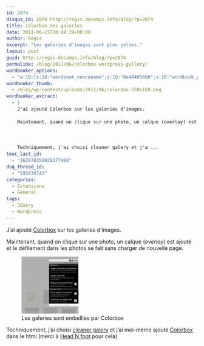 ```yaml
---
id: 2074
disqus_id: 2074 http://regis.decamps.info/blog/?p=2074
title: Colorbox des galeries
date: 2011-06-15T20:49:29+00:00
author: Régis
excerpt: "Les galeries d'images sont plus jolies."
layout: post
guid: http://regis.decamps.info/blog/?p=2074
permalink: /blog/2011/06/colorbox-wordpress-gallery/
wordbooker_options:
  - 'a:10:{s:18:"wordbook_noncename";s:10:"8e404856b8";s:18:"wordbook_page_post";s:4:"-100";s:18:"wordbook_orandpage";s:1:"2";s:23:"wordbook_default_author";s:1:"1";s:23:"wordbook_extract_length";s:3:"256";s:19:"wordbook_actionlink";s:3:"300";s:26:"wordbooker_publish_default";s:2:"on";s:27:"wordbooker_publish_override";s:2:"on";s:18:"wordbook_attribute";s:0:"";s:29:"wordbooker_status_update_text";s:33:"New blog post :  %title% - %link%";}'
wordbooker_thumb:
  - /blog/wp-content/uploads/2011/06/colorbox-150x150.png
wordbooker_extract:
  - |
    J'ai ajouté Colorbox sur les galeries d'images.
    
    Maintenant, quand on clique sur une photo, un calque (overlay) est ajouté et le défilement dans les photos se fait sans charger de nouvelle page.
    
    
    
    Techniquement, j'ai choisi cleaner galery et j'a ...
tmac_last_id:
  - "162978350028177408"
dsq_thread_id:
  - "595839743"
categories:
  - Extensions
  - Général
tags:
  - JQuery
  - Wordpress
---
```

J’ai ajouté [Colorbox](http://colorpowered.com/colorbox/) sur les galeries d’images.

Maintenant, quand on clique sur une photo, un calque (_overlay_) est ajouté et le défilement dans les photos se fait sans charger de nouvelle page.

<div id='gallery-6' class='gallery galleryid-2074 gallery-columns-3 gallery-size-thumbnail'>
  <figure class='gallery-item'> 
  
  <div class='gallery-icon portrait'>
    <a href='http://regis.decamps.info/blog/2011/06/colorbox-wordpress-gallery/colorbox/'><img width="150" height="150" src="/blog/wp-content/uploads/2011/06/colorbox-150x150.png" class="attachment-thumbnail size-thumbnail" alt="Capture d&#039;écran" aria-describedby="gallery-6-2075" /></a>
  </div><figcaption class='wp-caption-text gallery-caption' id='gallery-6-2075'> Les galeries sont embellies par Colorbox </figcaption></figure>
</div>

Techniquement, j’ai choisi [cleaner galery](http://wordpress.org/extend/plugins/cleaner-gallery/) et j’ai moi-même ajouté [Colorbox](http://colorpowered.com/colorbox/) dans le html (merci à [Head N foot](http://wordpress.org/extend/plugins/wp-headfoot/) pour cela)

